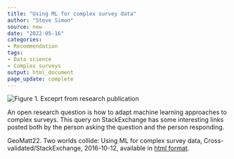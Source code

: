 ```yaml
---
title: "Using ML for complex survey data"
author: "Steve Simon"
source: new
date: "2022-05-16"
categories: 
- Recommendation
tags:
- Data science
- Complex surveys
output: html_document
page_update: complete
---
```


![Figure 1. Exceprt from research publication](http://www.pmean.com/new-images/22/machine-learning-complex-survey-01.png)

<div class="notes">

An open research question is how to adapt machine learning approaches to complex surveys. This query on StackExchange has some interesting links posted both by the person asking the question and the person responding.

GeoMatt22. Two worlds collide: Using ML for complex survey data, Cross-validated/StackExchange, 2016-10-12, available in [html format][geo1].

[geo1]: https://stats.stackexchange.com/questions/238141/two-worlds-collide-using-ml-for-complex-survey-data

</div>
